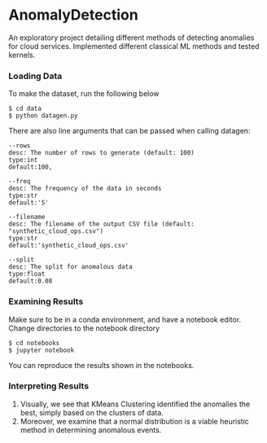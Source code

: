 # AnomalyDetection

An exploratory project detailing different methods of detecting anomalies for cloud services. Implemented different classical ML methods and tested kernels.

### Loading Data

To make the dataset, run the following below 

```
$ cd data
$ python datagen.py
```

There are also line arguments that can be passed when calling datagen:

```
--rows
desc: The number of rows to generate (default: 100)
type:int 
default:100, 

--freq 
desc: The frequency of the data in seconds
type:str 
default:'S'

--filename 
desc: The filename of the output CSV file (default: "synthetic_cloud_ops.csv")
type:str  
default:'synthetic_cloud_ops.csv'

--split 
desc: The split for anomalous data
type:float 
default:0.08
```

### Examining Results
Make sure to be in a conda environment, and have a notebook editor. Change directories to the notebook directory

```
$ cd notebooks
$ jupyter notebook
```

You can reproduce the results shown in the notebooks.


### Interpreting Results

1. Visually, we see that KMeans Clustering identified the anomalies the best, simply based on the clusters of data. 
2. Moreover, we examine that a normal  distribution is a viable heuristic method in determining anomalous events.
